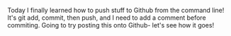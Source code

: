 Today I finally learned how to push stuff to Github from the command line! It's git add, commit, then push, and I need to add a comment before commiting. Going to try posting this onto Github- let's see how it goes! 